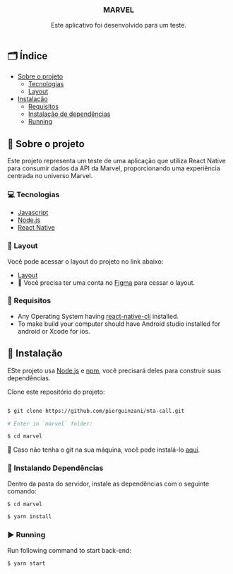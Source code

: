 <p align="center">
  <h3 align="center">MARVEL</h3>

<p align="center">
    Este aplicativo foi desenvolvido para um teste.
    <br />
    <br />
  </p>
</p>

<p align="center">
 
  
</p>

<!-- TABLE OF CONTENTS -->
## 🗂 Índice

* [Sobre o projeto](#book-sobre-o-projeto)
  * [Tecnologias](#computer-tecnologias)
  * [Layout](#art-layout)
* [Instalação](#bricks-instalação)
  * [Requisitos](#construction-requisitos)
  * [Instalação de dependências](#construction-instalando-dependencias)
  * [Running](#arrow_forward-running)

## :book: Sobre o projeto


Este projeto representa um teste de uma aplicação que utiliza React Native para consumir dados da API da Marvel, proporcionando uma experiência centrada no universo Marvel.

### :computer: Tecnologias

* [Javascript](https://www.javascript.com/)
* [Node.js](https://nodejs.org/en/)
* [React Native](https://reactnative.dev/)

### :art: Layout

Você pode acessar o layout do projeto no link abaixo:

* [Layout](https://www.figma.com/file/U05pXQdE3iHtKMN1QLQyl8/Teste-de-Desenvolvimento-Pontua-Mobile-(Copy)?type=design&node-id=2773-301&mode=design&t=QvWWwF8fqtmH4Q3y-0)
* 🚨 Você precisa ter uma conta no [Figma](https://www.figma.com) para cessar o layout.


### :construction: Requisitos
- Any Operating System having [react-native-cli](https://reactnative.dev/docs/environment-setup) installed.
- To make build your computer should have Android studio installed for android or Xcode for ios.

## :bricks: Instalação

ESte projeto usa [Node.js](https://nodejs.org/en/) e [npm](https://www.npmjs.com/), você precisará deles para construir suas dependências.


Clone este repositório do projeto:
```bash

$ git clone https://github.com/pierguinzani/nta-call.git

# Enter in `marvel` folder:

$ cd marvel
```

🚨 Caso não tenha o git na sua máquina, você pode instalá-lo [aqui](https://git-scm.com/downloads).

### :construction: Instalando Dependências

Dentro da pasta do servidor, instale as dependências com o seguinte comando:

```bash
$ cd marvel

$ yarn install
```


### :arrow_forward: Running

Run following command to start back-end:

```bash
$ yarn start
```
